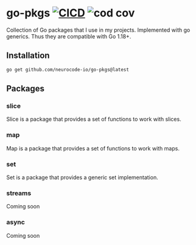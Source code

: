 # go-pkgs [![CICD](https://github.com/neurocode-io/go-pkgs/actions/workflows/main.yaml/badge.svg)](https://github.com/neurocode-io/go-pkgs/actions/workflows/main.yaml) ![cod cov](https://pub-822896f0c4d14a8b85304d7a32e484f1.r2.dev/go-pkgs.svg)


Collection of Go packages that I use in my projects. Implemented with go generics. Thus they are compatible with Go 1.18+.

## Installation

```bash
go get github.com/neurocode-io/go-pkgs@latest
```


## Packages

### slice

Slice is a package that provides a set of functions to work with slices.

### map

Map is a package that provides a set of functions to work with maps.

### set

Set is a package that provides a generic set implementation.

### streams

Coming soon

### async

Coming soon